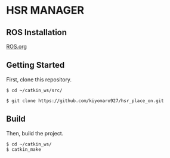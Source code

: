 # HSR MANAGER

## ROS Installation

[ROS.org](http://wiki.ros.org/)

## Getting Started

First, clone this repository.

```
$ cd ~/catkin_ws/src/

$ git clone https://github.com/kiyomaro927/hsr_place_on.git
```

## Build

Then, build the project.

```
$ cd ~/catkin_ws/
$ catkin_make
```
